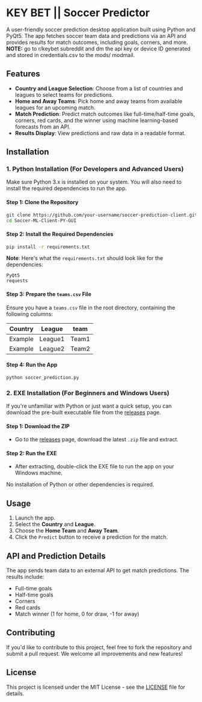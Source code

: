 # KEY BET || Soccer Predictor

A user-friendly soccer prediction desktop application built using Python and PyQt5. The app fetches soccer team data and predictions via an API and provides results for match outcomes, including goals, corners, and more. 
**NOTE:** go to r/keybet subreddit and dm the api key or device ID generated and stored in credentials.csv to the mods/ modmail.

## Features

- **Country and League Selection**: Choose from a list of countries and leagues to select teams for predictions.
- **Home and Away Teams**: Pick home and away teams from available leagues for an upcoming match.
- **Match Prediction**: Predict match outcomes like full-time/half-time goals, corners, red cards, and the winner using machine learning-based forecasts from an API.
- **Results Display**: View predictions and raw data in a readable format.

## Installation

### 1. Python Installation (For Developers and Advanced Users)

Make sure Python 3.x is installed on your system. You will also need to install the required dependencies to run the app.

#### Step 1: Clone the Repository

```bash
git clone https://github.com/your-username/soccer-prediction-client.git
cd Soccer-ML-Client-PY-GUI
```

#### Step 2: Install the Required Dependencies

```bash
pip install -r requirements.txt
```

**Note**: Here's what the `requirements.txt` should look like for the dependencies:
```
PyQt5
requests
```

#### Step 3: Prepare the `teams.csv` File

Ensure you have a `teams.csv` file in the root directory, containing the following columns:

| Country | League | team  |
|---------|--------|-------|
| Example | League1| Team1 |
| Example | League2| Team2 |

#### Step 4: Run the App

```bash
python soccer_prediction.py
```

### 2. EXE Installation (For Beginners and Windows Users)

If you're unfamiliar with Python or just want a quick setup, you can download the pre-built executable file from the [releases](https://github.com/KeyBets/Soccer-ML-Client-PY-GUI/releases) page.

#### Step 1: Download the ZIP

- Go to the [releases](https://github.com/KeyBets/Soccer-ML-Client-PY-GUI/releases) page, download the latest `.zip` file and extract.

#### Step 2: Run the EXE

- After extracting, double-click the EXE file to run the app on your Windows machine.

No installation of Python or other dependencies is required.

## Usage

1. Launch the app.
2. Select the **Country** and **League**.
3. Choose the **Home Team** and **Away Team**.
4. Click the `Predict` button to receive a prediction for the match.

## API and Prediction Details

The app sends team data to an external API to get match predictions. The results include:

- Full-time goals
- Half-time goals
- Corners
- Red cards
- Match winner (1 for home, 0 for draw, -1 for away)

## Contributing

If you'd like to contribute to this project, feel free to fork the repository and submit a pull request. We welcome all improvements and new features!

## License

This project is licensed under the MIT License - see the [LICENSE](LICENSE) file for details.
